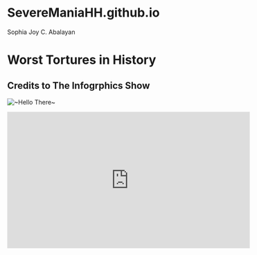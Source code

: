 # SevereManiaHH.github.io
Sophia Joy C. Abalayan
# Worst Tortures in History
## Credits to The Infogrphics Show
![~Hello There~](file:///C:/Users/Pro/Desktop/peter-neumann-mUtYXnpW1ts-unsplash.jpg)


<iframe width="560" height="315" src="https://www.youtube.com/embed/bl1rZGs5EdA?si=bf7MsyOe-kctnA5A" title="YouTube video player" frameborder="0" allow="accelerometer; autoplay; clipboard-write; encrypted-media; gyroscope; picture-in-picture; web-share" allowfullscreen></iframe>
